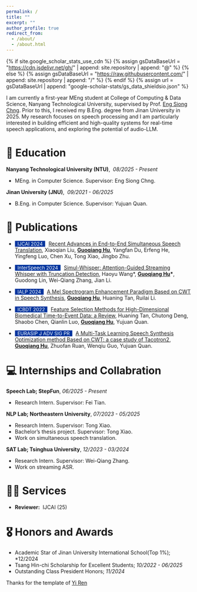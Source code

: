 ```yaml
---
permalink: /
title: ""
excerpt: ""
author_profile: true
redirect_from: 
  - /about/
  - /about.html
---
```


{% if site.google_scholar_stats_use_cdn %}
{% assign gsDataBaseUrl = "https://cdn.jsdelivr.net/gh/" | append: site.repository | append: "@" %}
{% else %}
{% assign gsDataBaseUrl = "https://raw.githubusercontent.com/" | append: site.repository | append: "/" %}
{% endif %}
{% assign url = gsDataBaseUrl | append: "google-scholar-stats/gs_data_shieldsio.json" %}

<span class='anchor' id='about-me'></span>

I am currently a first-year MEng student at College of Computing & Data Science, Nanyang Technological University, supervised by Prof. [Eng Siong Chng](https://scholar.google.com/citations?hl=en&user=FJodrCcAAAAJ). Prior to this, I received my B.Eng. degree from Jinan University in 2025. My research focuses on speech processing and I am particularly interested in building efficient and high-quality systems for real-time speech applications, and exploring the potential of audio-LLM.



# 📖 Education
**Nanyang Technological University (NTU)**,&nbsp; *08/2025 - Present*

* MEng. in Computer Science. Supervisor: Eng Siong Chng.

**Jinan University (JNU)**,&nbsp; *09/2021 - 06/2025*

* B.Eng. in Computer Science. Supervisor: Yujuan Quan.

# 📝 Publications 
- <span style="display:inline-block; background-color:#00369F; color:#fff; padding:0px 7px; margin-right:5px; font-size:13px;">IJCAI 2024</span> [Recent Advances in End-to-End Simultaneous Speech Translation](https://arxiv.org/pdf/2406.00497), Xiaoqian Liu, **<u>Guoqiang Hu</u>**, Yangfan Du, Erfeng He, Yingfeng Luo, Chen Xu, Tong Xiao, Jingbo Zhu.

- <span style="display:inline-block; background-color:#00369F; color:#fff; padding:0px 7px; margin-right:5px; font-size:13px;">InterSpeech 2024</span> [Simul-Whisper: Attention-Guided Streaming Whisper with Truncation Detection](https://arxiv.org/pdf/2406.10052), Haoyu Wang\*, **<u>Guoqiang Hu</u>\***, Guodong Lin, Wei-Qiang Zhang, Jian Li.
  
- <span style="display:inline-block; background-color:#00369F; color:#fff; padding:0px 7px; margin-right:5px; font-size:13px;">IALP 2024</span> [A Mel Spectrogram Enhancement Paradigm Based on CWT in Speech Synthesis](https://ieeexplore.ieee.org/abstract/document/10661192), **<u>Guoqiang Hu</u>**, Huaning Tan, Ruilai Li.

- <span style="display:inline-block; background-color:#00369F; color:#fff; padding:0px 7px; margin-right:5px; font-size:13px;">ICBDT 2022</span> [Feature Selection Methods for High-Dimensional Biomedical Time-to-Event Data: a Review](https://dl.acm.org/doi/abs/10.1145/3565291.3565309), Huaning Tan, Chutong Deng, Shaobo Chen, Qianlin Luo, **<u>Guoqiang Hu</u>**, Yujuan Quan.

- <span style="display:inline-block; background-color:#00369F; color:#fff; padding:0px 7px; margin-right:5px; font-size:13px;">EURASIP J ADV SIG PR</span> [A Multi-Task Learning Speech Synthesis Optimization method Based on CWT: a case study of Tacotron2](https://link.springer.com/article/10.1186/s13634-023-01096-x), **<u>Guoqiang Hu</u>**, Zhuofan Ruan, Wenqiu Guo, Yujuan Quan.

  
# 💻 Internships and Collabration

**Speech Lab; StepFun**, *06/2025 - Present*
* Research Intern. Supervisor: Fei Tian.
  
**NLP Lab; Northeastern University**, *07/2023 - 05/2025*
* Research Intern. Supervisor: Tong Xiao.
* Bachelor’s thesis project. Supervisor: Tong Xiao.
* Work on simultaneous speech translation.

**SAT Lab; Tsinghua University**, *12/2023 - 03/2024*
* Research Intern. Supervisor: Wei-Qiang Zhang.
* Work on streaming ASR.

# 🧑‍🔬 Services
- **Reviewer:**&nbsp; IJCAI (25)

# 🎖 Honors and Awards
- Academic Star of Jinan University International School(Top 1%); *12/2024
- Tsang Hin-chi Scholarship for Excellent Students; *10/2022 - 06/2025*
- Outstanding Class President Honors; *11/2024*




Thanks for the template of <a href="https://github.com/RayeRen/acad-homepage.github.io">Yi Ren</a>

<script type="text/javascript" id="clstr_globe" src="//clustrmaps.com/globe.js?d=cDVi8K_5uxZb7qOQoecqDEUueljn-YXXEm5tPqAd0v0"></script>
